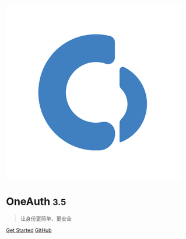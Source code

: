 <!-- _coverpage.md -->

![logo](Logo.png)

# OneAuth <small>3.5</small>
> 让身份更简单、更安全

[Get Started]( #headline)
[GitHub](https://github.com/docsifyjs/docsify/)
